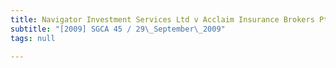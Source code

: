 ```yaml
---
title: Navigator Investment Services Ltd v Acclaim Insurance Brokers Pte Ltd
subtitle: "[2009] SGCA 45 / 29\_September\_2009"
tags: null

---
```


